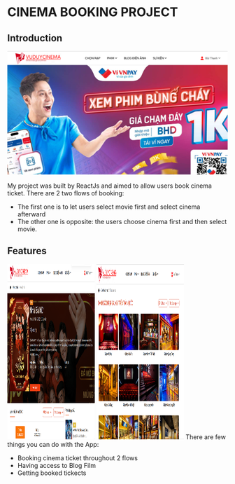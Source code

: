 # CINEMA BOOKING PROJECT

## Introduction

<img src="./Img/HomePage.png">

My project was built by ReactJs and aimed to allow users book cinema ticket. There are 2 two flows of booking:

- The first one is to let users select movie first and select cinema afterward
- The other one is opposite: the users choose cinema first and then select movie.

## Features

<img src="./Img/FilmInfo.png" width="200" height="400">
<img src="./Img/ListOfCinema.png" width="200" height="400">
There are few things you can do with the App:

- Booking cinema ticket throughout 2 flows
- Having access to Blog Film
- Getting booked tickects
